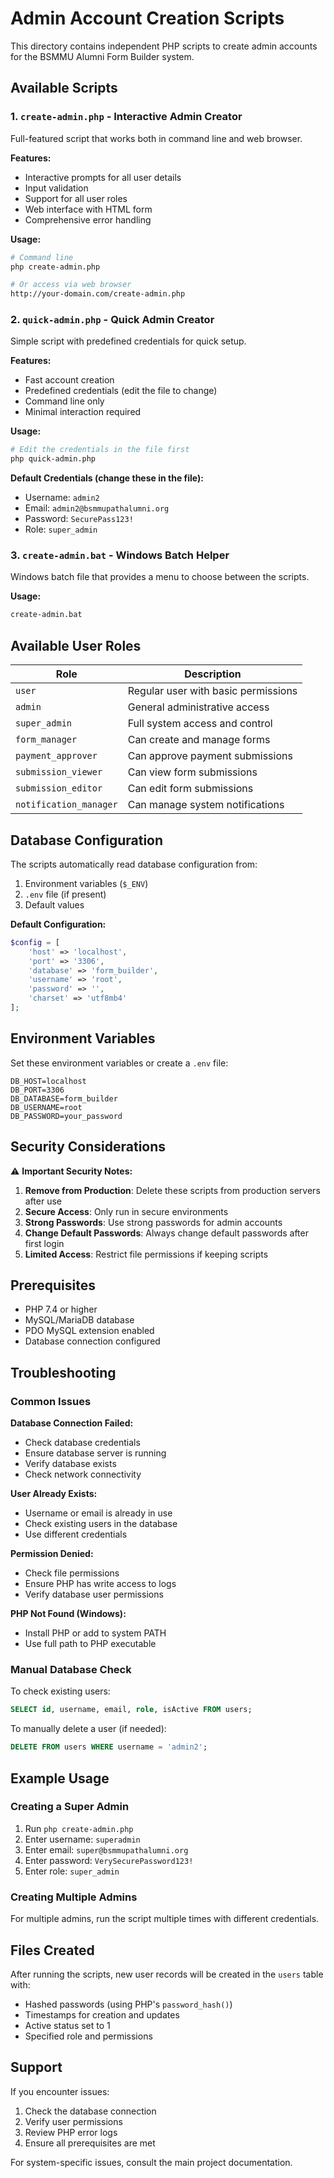 # Admin Account Creation Scripts

This directory contains independent PHP scripts to create admin accounts for the BSMMU Alumni Form Builder system.

## Available Scripts

### 1. `create-admin.php` - Interactive Admin Creator
Full-featured script that works both in command line and web browser.

**Features:**
- Interactive prompts for all user details
- Input validation
- Support for all user roles
- Web interface with HTML form
- Comprehensive error handling

**Usage:**
```bash
# Command line
php create-admin.php

# Or access via web browser
http://your-domain.com/create-admin.php
```

### 2. `quick-admin.php` - Quick Admin Creator
Simple script with predefined credentials for quick setup.

**Features:**
- Fast account creation
- Predefined credentials (edit the file to change)
- Command line only
- Minimal interaction required

**Usage:**
```bash
# Edit the credentials in the file first
php quick-admin.php
```

**Default Credentials (change these in the file):**
- Username: `admin2`
- Email: `admin2@bsmmupathalumni.org`
- Password: `SecurePass123!`
- Role: `super_admin`

### 3. `create-admin.bat` - Windows Batch Helper
Windows batch file that provides a menu to choose between the scripts.

**Usage:**
```cmd
create-admin.bat
```

## Available User Roles

| Role | Description |
|------|-------------|
| `user` | Regular user with basic permissions |
| `admin` | General administrative access |
| `super_admin` | Full system access and control |
| `form_manager` | Can create and manage forms |
| `payment_approver` | Can approve payment submissions |
| `submission_viewer` | Can view form submissions |
| `submission_editor` | Can edit form submissions |
| `notification_manager` | Can manage system notifications |

## Database Configuration

The scripts automatically read database configuration from:
1. Environment variables (`$_ENV`)
2. `.env` file (if present)
3. Default values

**Default Configuration:**
```php
$config = [
    'host' => 'localhost',
    'port' => '3306',
    'database' => 'form_builder',
    'username' => 'root',
    'password' => '',
    'charset' => 'utf8mb4'
];
```

## Environment Variables

Set these environment variables or create a `.env` file:

```env
DB_HOST=localhost
DB_PORT=3306
DB_DATABASE=form_builder
DB_USERNAME=root
DB_PASSWORD=your_password
```

## Security Considerations

⚠️ **Important Security Notes:**

1. **Remove from Production**: Delete these scripts from production servers after use
2. **Secure Access**: Only run in secure environments
3. **Strong Passwords**: Use strong passwords for admin accounts
4. **Change Default Passwords**: Always change default passwords after first login
5. **Limited Access**: Restrict file permissions if keeping scripts

## Prerequisites

- PHP 7.4 or higher
- MySQL/MariaDB database
- PDO MySQL extension enabled
- Database connection configured

## Troubleshooting

### Common Issues

**Database Connection Failed:**
- Check database credentials
- Ensure database server is running
- Verify database exists
- Check network connectivity

**User Already Exists:**
- Username or email is already in use
- Check existing users in the database
- Use different credentials

**Permission Denied:**
- Check file permissions
- Ensure PHP has write access to logs
- Verify database user permissions

**PHP Not Found (Windows):**
- Install PHP or add to system PATH
- Use full path to PHP executable

### Manual Database Check

To check existing users:
```sql
SELECT id, username, email, role, isActive FROM users;
```

To manually delete a user (if needed):
```sql
DELETE FROM users WHERE username = 'admin2';
```

## Example Usage

### Creating a Super Admin
1. Run `php create-admin.php`
2. Enter username: `superadmin`
3. Enter email: `super@bsmmupathalumni.org`
4. Enter password: `VerySecurePassword123!`
5. Enter role: `super_admin`

### Creating Multiple Admins
For multiple admins, run the script multiple times with different credentials.

## Files Created

After running the scripts, new user records will be created in the `users` table with:
- Hashed passwords (using PHP's `password_hash()`)
- Timestamps for creation and updates
- Active status set to 1
- Specified role and permissions

## Support

If you encounter issues:
1. Check the database connection
2. Verify user permissions
3. Review PHP error logs
4. Ensure all prerequisites are met

For system-specific issues, consult the main project documentation.
